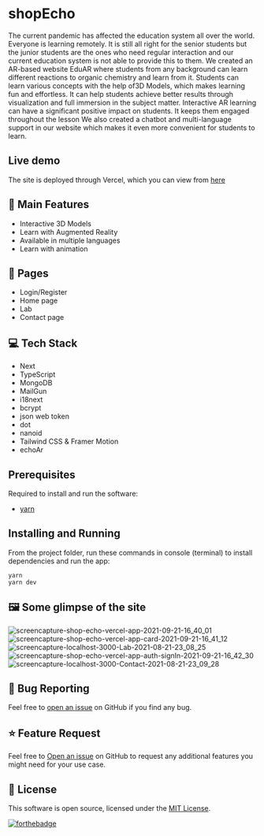 # shopEcho

The current pandemic has affected the education system all over the world. Everyone is learning remotely. It is still all right for the senior students but the junior students are the ones who need regular interaction and our current education system is not able to provide this to them. We created an AR-based website EduAR where students from any background can learn different reactions to organic chemistry and learn from it. Students can learn various concepts with the help of3D Models, which makes learning fun and effortless. It can help students achieve better results through visualization and full immersion in the subject matter. Interactive AR learning can have a significant positive impact on students. It keeps them engaged throughout the lesson We also created a chatbot and multi-language support in our website which makes it even more convenient for students to learn.

## Live demo

The site is deployed through Vercel, which you can view from [here](https://shop-echo.vercel.app/)

## 🚀 Main Features

- Interactive 3D Models
- Learn with Augmented Reality
- Available in multiple languages
- Learn with animation

## 📃 Pages

- Login/Register
- Home page
- Lab
- Contact page

## 💻 Tech Stack

- Next
- TypeScript
- MongoDB
- MailGun
- i18next
- bcrypt
- json web token
- dot
- nanoid
- Tailwind CSS & Framer Motion
- echoAr

## Prerequisites

Required to install and run the software:

- [yarn](https://yarnpkg.com/)

## Installing and Running

From the project folder, run these commands in console (terminal) to install dependencies and run the app:

```
yarn
yarn dev
```

## 🖼️ Some glimpse of the site
![screencapture-shop-echo-vercel-app-2021-09-21-16_40_01](https://user-images.githubusercontent.com/71188751/134160567-865f3213-82f6-4cde-a6eb-fbb4e9f3e7ee.png)
![screencapture-shop-echo-vercel-app-card-2021-09-21-16_41_12](https://user-images.githubusercontent.com/71188751/134160705-0acf0435-f125-4232-8724-3772325728fc.png)
![screencapture-localhost-3000-Lab-2021-08-21-23_08_25](https://user-images.githubusercontent.com/71188751/130330541-3f816ca7-b7e3-45f0-960b-10f26dbd5bf6.png)  
![screencapture-shop-echo-vercel-app-auth-signIn-2021-09-21-16_42_30](https://user-images.githubusercontent.com/71188751/134160940-8880b8a4-3505-4bcf-9d02-25da0902dfdf.png)
![screencapture-localhost-3000-Contact-2021-08-21-23_09_28](https://user-images.githubusercontent.com/71188751/130330568-8fe3bf6b-a7be-4b8e-9a90-2b401fdd3f21.png)  

## 🐛 Bug Reporting

Feel free to [open an issue](https://github.com/Abhinav0909/shopEcho/issues) on GitHub if you find any bug.

## ⭐ Feature Request

Feel free to [Open an issue](https://github.com/Abhinav0909/issues) on GitHub to request any additional features you might need for your use case.

## 📜 License

This software is open source, licensed under the [MIT License](https://github.com/Abhinav0909/issues/blob/main/LICENSE).

[![forthebadge](https://forthebadge.com/images/badges/built-with-love.svg)](https://github.com/Abhinav0909)
